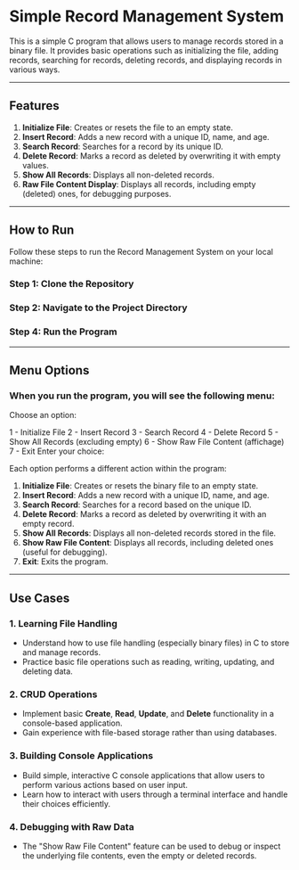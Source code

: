 # Simple Record Management System

This is a simple C program that allows users to manage records stored in a binary file. It provides basic operations such as initializing the file, adding records, searching for records, deleting records, and displaying records in various ways.

---

## Features
1. **Initialize File**: Creates or resets the file to an empty state.
2. **Insert Record**: Adds a new record with a unique ID, name, and age.
3. **Search Record**: Searches for a record by its unique ID.
4. **Delete Record**: Marks a record as deleted by overwriting it with empty values.
5. **Show All Records**: Displays all non-deleted records.
6. **Raw File Content Display**: Displays all records, including empty (deleted) ones, for debugging purposes.

---

## How to Run
Follow these steps to run the Record Management System on your local machine:

### Step 1: Clone the Repository
### Step 2: Navigate to the Project Directory
### Step 4: Run the Program

---

## Menu Options
### When you run the program, you will see the following menu:
Choose an option:

1 - Initialize File
2 - Insert Record
3 - Search Record
4 - Delete Record
5 - Show All Records (excluding empty)
6 - Show Raw File Content (affichage)
7 - Exit Enter your choice:

Each option performs a different action within the program:

1. **Initialize File**: Creates or resets the binary file to an empty state.
2. **Insert Record**: Adds a new record with a unique ID, name, and age.
3. **Search Record**: Searches for a record based on the unique ID.
4. **Delete Record**: Marks a record as deleted by overwriting it with an empty record.
5. **Show All Records**: Displays all non-deleted records stored in the file.
6. **Show Raw File Content**: Displays all records, including deleted ones (useful for debugging).
7. **Exit**: Exits the program.

---

## Use Cases

### 1. Learning File Handling
- Understand how to use file handling (especially binary files) in C to store and manage records.
- Practice basic file operations such as reading, writing, updating, and deleting data.

### 2. CRUD Operations
- Implement basic **Create**, **Read**, **Update**, and **Delete** functionality in a console-based application.
- Gain experience with file-based storage rather than using databases.

### 3. Building Console Applications
- Build simple, interactive C console applications that allow users to perform various actions based on user input.
- Learn how to interact with users through a terminal interface and handle their choices efficiently.

### 4. Debugging with Raw Data
- The "Show Raw File Content" feature can be used to debug or inspect the underlying file contents, even the empty or deleted records.


